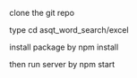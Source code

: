 clone the git repo


type cd asqt_word_search/excel


install package by  npm install


then run server by npm start
